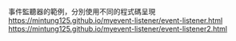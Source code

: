 事件監聽器的範例，分別使用不同的程式碼呈現
https://mintung125.github.io/myevent-listener/event-listener.html
https://mintung125.github.io/myevent-listener/event-listener2.html
